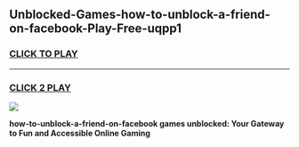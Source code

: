 
## Unblocked-Games-how-to-unblock-a-friend-on-facebook-Play-Free-uqpp1
<h3>
<a href="https://premium76.site?title=how-to-unblock-a-friend-on-facebook&ref=23A">CLICK TO PLAY</a></h3>
<hr>

<h3>
<a href="https://premium76.site?title=how-to-unblock-a-friend-on-facebook&ref=23A">CLICK 2 PLAY</a>
  
</h3>

<a href="https://premium76.site?title=how-to-unblock-a-friend-on-facebook&ref=23A"><img src="https://clearcache.store/games.png"></a>


**how-to-unblock-a-friend-on-facebook games unblocked: Your Gateway to Fun and Accessible Online Gaming**
